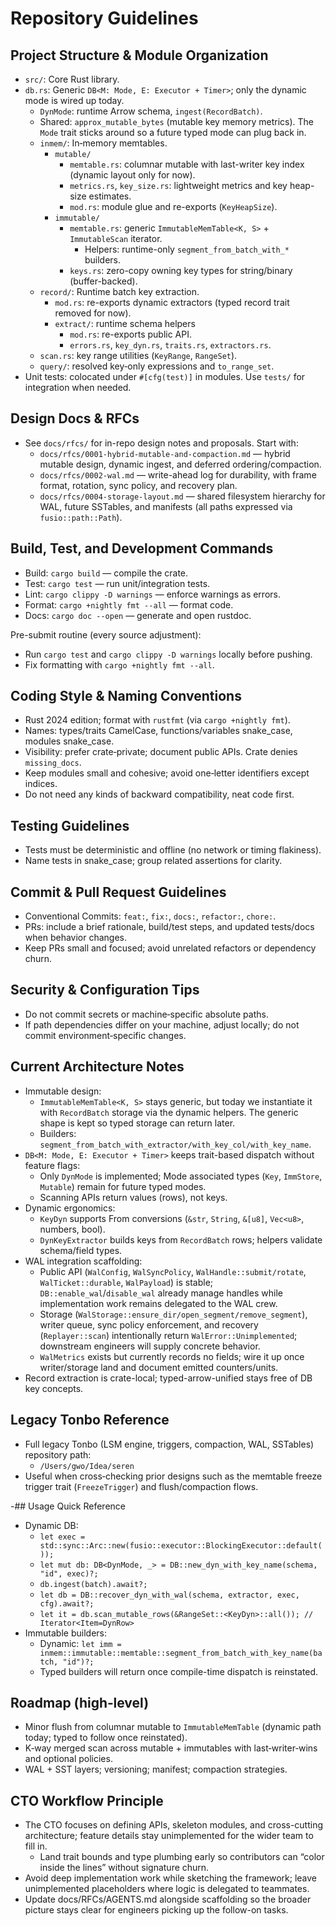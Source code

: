 # Repository Guidelines

## Project Structure & Module Organization

- `src/`: Core Rust library.
- `db.rs`: Generic `DB<M: Mode, E: Executor + Timer>`; only the dynamic mode is wired up today.
    - `DynMode`: runtime Arrow schema, `ingest(RecordBatch)`.
    - Shared: `approx_mutable_bytes` (mutable key memory metrics). The `Mode`
      trait sticks around so a future typed mode can plug back in.
  - `inmem/`: In‑memory memtables.
    - `mutable/`
      - `memtable.rs`: columnar mutable with last-writer key index (dynamic layout only for now).
      - `metrics.rs`, `key_size.rs`: lightweight metrics and key heap-size estimates.
      - `mod.rs`: module glue and re-exports (`KeyHeapSize`).
    - `immutable/`
      - `memtable.rs`: generic `ImmutableMemTable<K, S>` + `ImmutableScan` iterator.
        - Helpers: runtime-only `segment_from_batch_with_*` builders.
      - `keys.rs`: zero-copy owning key types for string/binary (buffer-backed).
  - `record/`: Runtime batch key extraction.
    - `mod.rs`: re-exports dynamic extractors (typed record trait removed for now).
    - `extract/`: runtime schema helpers
      - `mod.rs`: re-exports public API.
      - `errors.rs`, `key_dyn.rs`, `traits.rs`, `extractors.rs`.
  - `scan.rs`: key range utilities (`KeyRange`, `RangeSet`).
  - `query/`: resolved key‑only expressions and `to_range_set`.
- Unit tests: colocated under `#[cfg(test)]` in modules. Use `tests/` for integration when needed.

## Design Docs & RFCs

- See `docs/rfcs/` for in-repo design notes and proposals. Start with:
  - `docs/rfcs/0001-hybrid-mutable-and-compaction.md` — hybrid mutable design, dynamic ingest, and deferred ordering/compaction.
  - `docs/rfcs/0002-wal.md` — write-ahead log for durability, with frame format, rotation, sync policy, and recovery plan.
  - `docs/rfcs/0004-storage-layout.md` — shared filesystem hierarchy for WAL, future SSTables, and manifests (all paths expressed via `fusio::path::Path`).

## Build, Test, and Development Commands

- Build: `cargo build` — compile the crate.
- Test: `cargo test` — run unit/integration tests.
- Lint: `cargo clippy -D warnings` — enforce warnings as errors.
- Format: `cargo +nightly fmt --all` — format code.
- Docs: `cargo doc --open` — generate and open rustdoc.

Pre-submit routine (every source adjustment):
- Run `cargo test` and `cargo clippy -D warnings` locally before pushing.
- Fix formatting with `cargo +nightly fmt --all`.

## Coding Style & Naming Conventions

- Rust 2024 edition; format with `rustfmt` (via `cargo +nightly fmt`).
- Names: types/traits CamelCase, functions/variables snake_case, modules snake_case.
- Visibility: prefer crate‑private; document public APIs. Crate denies `missing_docs`.
- Keep modules small and cohesive; avoid one‑letter identifiers except indices.
- Do not need any kinds of backward compatibility, neat code first.

## Testing Guidelines

- Tests must be deterministic and offline (no network or timing flakiness).
- Name tests in snake_case; group related assertions for clarity.

## Commit & Pull Request Guidelines

- Conventional Commits: `feat:`, `fix:`, `docs:`, `refactor:`, `chore:`.
- PRs: include a brief rationale, build/test steps, and updated tests/docs when behavior changes.
- Keep PRs small and focused; avoid unrelated refactors or dependency churn.

## Security & Configuration Tips

- Do not commit secrets or machine‑specific absolute paths.
- If path dependencies differ on your machine, adjust locally; do not commit environment‑specific changes.

## Current Architecture Notes

- Immutable design:
  - `ImmutableMemTable<K, S>` stays generic, but today we instantiate it with
    `RecordBatch` storage via the dynamic helpers. The generic shape is kept so
    typed storage can return later.
  - Builders: `segment_from_batch_with_extractor/with_key_col/with_key_name`.
- `DB<M: Mode, E: Executor + Timer>` keeps trait-based dispatch without feature flags:
  - Only `DynMode` is implemented; Mode associated types (`Key`, `ImmStore`,
    `Mutable`) remain for future typed modes.
  - Scanning APIs return values (rows), not keys.
- Dynamic ergonomics:
  - `KeyDyn` supports From conversions (`&str`, `String`, `&[u8]`, `Vec<u8>`, numbers, bool).
  - `DynKeyExtractor` builds keys from `RecordBatch` rows; helpers validate schema/field types.
- WAL integration scaffolding:
  - Public API (`WalConfig`, `WalSyncPolicy`, `WalHandle::submit/rotate`, `WalTicket::durable`, `WalPayload`) is stable; `DB::enable_wal`/`disable_wal` already manage handles while implementation work remains delegated to the WAL crew.
  - Storage (`WalStorage::ensure_dir/open_segment/remove_segment`), writer queue, sync policy enforcement, and recovery (`Replayer::scan`) intentionally return `WalError::Unimplemented`; downstream engineers will supply concrete behavior.
  - `WalMetrics` exists but currently records no fields; wire it up once writer/storage land and document emitted counters/units.
- Record extraction is crate-local; typed-arrow-unified stays free of DB key concepts.

## Legacy Tonbo Reference

- Full legacy Tonbo (LSM engine, triggers, compaction, WAL, SSTables) repository path:
  - `/Users/gwo/Idea/seren`
- Useful when cross‑checking prior designs such as the memtable freeze trigger trait (`FreezeTrigger`) and flush/compaction flows.

-## Usage Quick Reference

- Dynamic DB:
  - `let exec = std::sync::Arc::new(fusio::executor::BlockingExecutor::default());`
  - `let mut db: DB<DynMode, _> = DB::new_dyn_with_key_name(schema, "id", exec)?;`
  - `db.ingest(batch).await?;`
  - `let db = DB::recover_dyn_with_wal(schema, extractor, exec, cfg).await?;`
  - `let it = db.scan_mutable_rows(&RangeSet::<KeyDyn>::all()); // Iterator<Item=DynRow>`
- Immutable builders:
  - Dynamic: `let imm = inmem::immutable::memtable::segment_from_batch_with_key_name(batch, "id")?;`
  - Typed builders will return once compile-time dispatch is reinstated.

## Roadmap (high‑level)

- Minor flush from columnar mutable to `ImmutableMemTable` (dynamic path today; typed to follow once reinstated).
- K‑way merged scan across mutable + immutables with last‑writer‑wins and optional policies.
- WAL + SST layers; versioning; manifest; compaction strategies.

## CTO Workflow Principle

- The CTO focuses on defining APIs, skeleton modules, and cross-cutting architecture; feature details stay unimplemented for the wider team to fill in.
  - Land trait bounds and type plumbing early so contributors can “color inside the lines” without signature churn.
- Avoid deep implementation work while sketching the framework; leave unimplemented placeholders where logic is delegated to teammates.
- Update docs/RFCs/AGENTS.md alongside scaffolding so the broader picture stays clear for engineers picking up the follow-on tasks.
